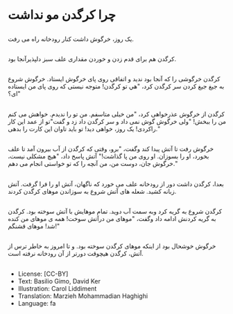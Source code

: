 # چرا کرگدن مو نداشت

##
یک روز، خرگوش داشت کنار رودخانه راه می رفت.

##
کرگدن هم برای قدم زدن و خوردن مقداری علف سبز دلپذیرآنجا بود.

##
کرگدن خرگوشی را که آنجا بود ندید و اتفاقی روی پای خرگوش ایستاد. خرگوش شروع به جیغ جیغ کردن سر کرگدن کرد، "هي تو کرگدن! متوجه نیستی که روی پای من ایستاده ای؟"

##
کرگدن از خرگوش عذرخواهی کرد، "من خیلی متاسفم. من تو را ندیدم. خواهش می کنم من را ببخش! "ولی خرگوش گوش نمی داد و سر کرگدن داد زد و گفت"تو از عمد این کار راکردی! یک روز، خواهی دید! تو باید تاوان این کارت را بدهی."

##
خرگوش رفت تا آتش پیدا کند وگفت، "برو، وقتی که کرگدن از آب بیرون آمد تا علف بخورد، او را بسوزان. او روی من پا گذاشت!" آتش پاسخ داد، "هیچ مشکلی نیست، خرگوش جان، دوست من، من آنچه را که تو خواستی انجام می دهم."

##
بعدا، کرگدن داشت دور از رودخانه علف می خورد که ناگهان، آتش او را فرا گرفت. آتش زبانه کشید. شعله های آتش شروع به سوزاندن موهای کرگدن کردند.

##
کرگدن شروع به گریه کرد وبه سمت آب دوید. تمام موهایش با آتش سوخته بود. کرگدن به گریه کردنش ادامه داد وگفت، "موهای من درآتش سوخت! همه ی موهای من کنده شد! موهای قشنگم!"

##
خرگوش خوشحال بود از اینکه موهای کرگدن سوخته بود. و تا امروز به خاطر ترس از آتش، کرگدن هیچوقت دورتر از آن رودخانه نرفته است.

##
* License: [CC-BY]
* Text: Basilio Gimo, David Ker
* Illustration: Carol Liddiment
* Translation: Marzieh Mohammadian Haghighi
* Language: fa
